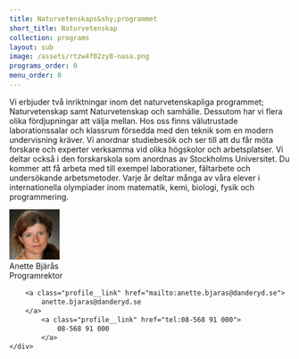 ```yaml
---
title: Naturvetenskaps&shy;programmet
short_title: Naturvetenskap
collection: programs
layout: sub
image: /assets/rtzw4f02zy8-nasa.png
programs_order: 0
menu_order: 0
---
```


Vi erbjuder två inriktningar inom det naturvetenskapliga programmet; Naturvetenskap samt Naturvetenskap och samhälle. Dessutom har vi flera olika fördjupningar att välja mellan. Hos oss finns välutrustade laborationssalar och klassrum försedda med den teknik som en modern undervisning kräver. Vi anordnar studiebesök och ser till att du får möta forskare och experter verksamma vid olika högskolor 
och arbetsplatser. Vi deltar också i den forskarskola som anordnas av Stockholms Universitet. Du kommer att få arbeta med till exempel laborationer, fältarbete och undersökande arbetsmetoder. Varje år deltar många av våra elever i internationella olympiader inom matematik, kemi, biologi, fysik och programmering.

<div class="profile">
	<img class="profile__image" src="/assets/anette-bjaras.png" alt="Anette Bjärås">
	<div class="profile__info">
		<div class="profile__title">Anette Bjärås</div>
		<div>Programrektor</div>

		<a class="profile__link" href="mailto:anette.bjaras@danderyd.se">
			anette.bjaras@danderyd.se
		</a>
			<a class="profile__link" href="tel:08-568 91 000">
				08-568 91 000
			</a>
	</div>
</div>
